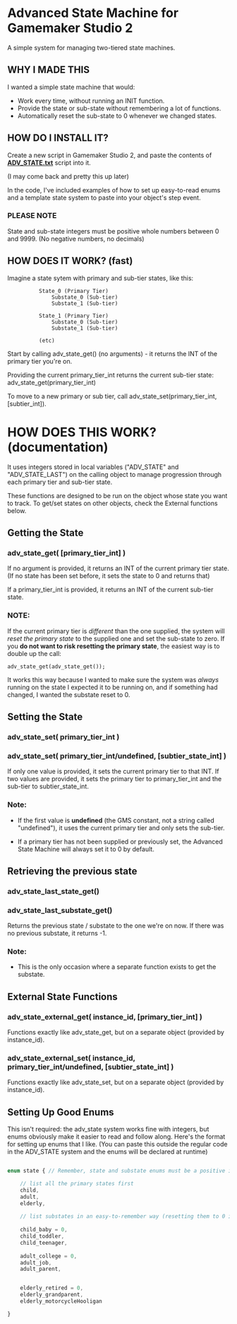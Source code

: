 # Advanced State Machine for Gamemaker Studio 2

A simple system for managing two-tiered state machines.

## WHY I MADE THIS

I wanted a simple state machine that would:
  * Work every time, without running an INIT function.
  * Provide the state or sub-state without remembering a lot of functions.
  * Automatically reset the sub-state to 0 whenever we changed states.
      

##  HOW DO I INSTALL IT?

Create a new script in Gamemaker Studio 2, and paste the contents of **[ADV_STATE.txt](ADV_STATE.txt)** script into it. 

(I may come back and pretty this up later)

In the code, I've included examples of how to set up easy-to-read enums and a template state system to paste into your object's step event.


### PLEASE NOTE

State and sub-state integers must be positive whole numbers between 0 and 9999.  (No negative numbers, no decimals)



## HOW DOES IT WORK? (fast)

Imagine a state sytem with primary and sub-tier states, like this:

```      
          State_0 (Primary Tier)
              Substate_0 (Sub-tier)
              Substate_1 (Sub-tier)

          State_1 (Primary Tier)
              Substate_0 (Sub-tier)
              Substate_1 (Sub-tier)
          
          (etc)
```

Start by calling adv_state_get() (no arguments) - it returns the INT of the primary tier you're on.

Providing the current primary_tier_int returns the current sub-tier state: adv_state_get(primary_tier_int)

To move to a new primary or sub tier, call adv_state_set(primary_tier_int,[subtier_int]).


# HOW DOES THIS WORK? (documentation)
    
It uses integers stored in local variables ("ADV_STATE" and "ADV_STATE_LAST") on the calling object to manage progression through each primary tier and sub-tier state.

These functions are designed to be run on the object whose state you want to track.  To get/set states on other objects, check the External functions below.

## Getting the State
###  adv_state_get( [primary_tier_int] )

If no argument is provided, it returns an INT of the current primary tier state. (If no state has been set before, it sets the state to 0 and returns that)

If a primary_tier_int is provided, it returns an INT of the current sub-tier state.

### **NOTE:**
If the current primary tier is *different* than the one supplied, the system will *reset the primary state* to the supplied one and set the sub-state to zero.  If you **do not want to risk resetting the primary state**, the easiest way is to double up the call:

````
adv_state_get(adv_state_get());
````

It works this way because I wanted to make sure the system was *always* running on the state I expected it to be running on, and if something had changed, I wanted the substate reset to 0.

## Setting the State
###        adv_state_set( primary_tier_int )

###        adv_state_set( primary_tier_int/undefined, [subtier_state_int] )

If only one value is provided, it sets the current primary tier to that INT.
If two values are provided, it sets the primary tier to primary_tier_int and the sub-tier to subtier_state_int.

### Note: 
* If the first value is **undefined** (the GMS constant, not a string called "undefined"), it uses the current primary tier and only sets the sub-tier.

* If a primary tier has not been supplied or previously set, the Advanced State Machine will always set it to 0 by default.


## Retrieving the previous state

###        adv_state_last_state_get()

###        adv_state_last_substate_get()

Returns the previous state / substate to the one we're on now.  If there was no previous substate, it returns -1.

### Note:
* This is the only occasion where a separate function exists to get the substate.



## External State Functions

###         adv_state_external_get( instance_id, [primary_tier_int] )


Functions exactly like adv_state_get, but on a separate object (provided by instance_id).



###        adv_state_external_set( instance_id, primary_tier_int/undefined, [subtier_state_int] )


Functions exactly like adv_state_set, but on a separate object (provided by instance_id).


## Setting Up Good Enums

This isn't required: the adv_state system works fine with integers, but enums obviously make it easier to read and follow along.  Here's the format for setting up enums that I like.  (You can paste this outside the regular code in the ADV_STATE system and the enums will be declared at runtime)

````javascript

enum state { // Remember, state and substate enums must be a positive integer between 0 and 9999

	// list all the primary states first
	child,
	adult,
	elderly,
	
	// list substates in an easy-to-remember way (resetting them to 0 is also nice for easy tracking)
	
	child_baby = 0,
	child_toddler,
	child_teenager,
	
	adult_college = 0,
	adult_job,
	adult_parent,


	elderly_retired = 0,
	elderly_grandparent,
	elderly_motorcycleHooligan

}



````

